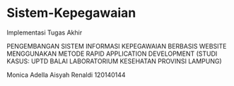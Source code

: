 # Sistem-Kepegawaian

Implementasi Tugas Akhir

PENGEMBANGAN SISTEM INFORMASI KEPEGAWAIAN BERBASIS WEBSITE MENGGUNAKAN METODE RAPID APPLICATION DEVELOPMENT (STUDI KASUS: UPTD BALAI LABORATORIUM KESEHATAN PROVINSI LAMPUNG)

Monica Adella Aisyah Renaldi
120140144
